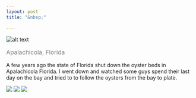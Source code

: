```yaml
---
layout: post
title: "&nbsp;"

---
```

![alt text](https://jonkalev.s3.us-west-2.amazonaws.com/20230223_Apalach-1.jpg)
<p style="color: grey; font-size: 16px;">Apalachicola, Florida</p>

A few years ago the state of Florida shut down the oyster beds in Apalachicola Florida. I went down and watched some guys spend their last day on the bay and tried to to follow the oysters from the bay to plate. 

<div id="slideshow">
  <img src="https://jonkalev.s3.us-west-2.amazonaws.com/20230223_Apalach-1.jpg">
  <img src="https://jonkalev.s3.us-west-2.amazonaws.com/20230223_Apalach-2.jpg">
  <img src="https://jonkalev.s3.us-west-2.amazonaws.com/20230223_Apalach-3.jpg">
</div>

<script src="https://code.jquery.com/jquery-3.6.0.min.js"></script>
<script>
$(document).ready(() => {
  $("#slideshow").slick({
    autoplay: true,
    autoplaySpeed: 3000,
    arrows: false,
    dots: true
  });
});
</script>
